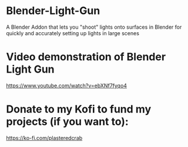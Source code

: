 # Blender-Light-Gun
A Blender Addon that lets you "shoot" lights onto surfaces in Blender for quickly and accurately setting up lights in large scenes

# Video demonstration of Blender Light Gun
https://www.youtube.com/watch?v=ebXNf7fyqo4

# Donate to my Kofi to fund my projects (if you want to):
https://ko-fi.com/plasteredcrab
